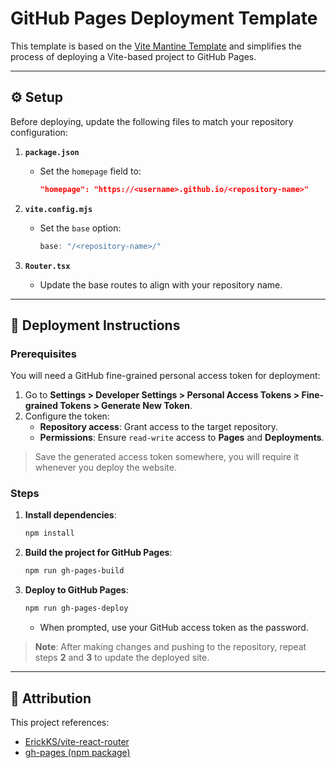 # GitHub Pages Deployment Template  

This template is based on the [Vite Mantine Template](https://github.com/mantinedev/vite-template) and simplifies the process of deploying a Vite-based project to GitHub Pages.

---

## ⚙️ Setup  

Before deploying, update the following files to match your repository configuration:  

1. **`package.json`**  
   - Set the `homepage` field to:  
     ```json
     "homepage": "https://<username>.github.io/<repository-name>"
     ```

2. **`vite.config.mjs`**  
   - Set the `base` option:  
     ```javascript
     base: "/<repository-name>/"
     ```

3. **`Router.tsx`**  
   - Update the base routes to align with your repository name.  

---

## 🚀 Deployment Instructions  

### Prerequisites  
You will need a GitHub fine-grained personal access token for deployment:  
1. Go to **Settings > Developer Settings > Personal Access Tokens > Fine-grained Tokens > Generate New Token**.  
2. Configure the token:  
   - **Repository access**: Grant access to the target repository.  
   - **Permissions**: Ensure `read-write` access to **Pages** and **Deployments**. 

> Save the generated access token somewhere, you will require it whenever you deploy the website.

### Steps  
1. **Install dependencies**:  
   ```bash
   npm install
   ```

2. **Build the project for GitHub Pages**:
   ```bash
   npm run gh-pages-build
   ```

3. **Deploy to GitHub Pages**:
   ```bash
   npm run gh-pages-deploy
   ```  
    - When prompted, use your GitHub access token as the password.

> **Note**: After making changes and pushing to the repository, repeat steps **2** and **3** to update the deployed site.

---

## 📝 Attribution

This project references:
- [ErickKS/vite-react-router](https://github.com/ErickKS/vite-react-router)
- [gh-pages (npm package)](https://www.npmjs.com/package/gh-pages)